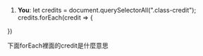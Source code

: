 1. **You**: let credits = document.querySelectorAll(".class-credit");
credits.forEach(credit => {
  
})

下面forEach裡面的credit是什麼意思